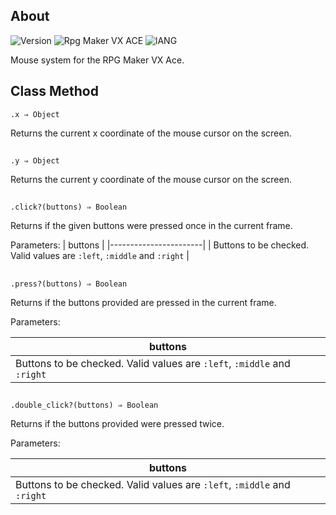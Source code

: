 ## About
![Version](https://img.shields.io/badge/Version-%201.2-red?style=for-the-badge&logo=appveyo)
![Rpg Maker VX ACE](https://img.shields.io/badge/RPG%20MAKER-VX%20ACE-red?style=for-the-badge&logo=appveyo)
![lANG](https://img.shields.io/badge/LANG-RUBY%20(RGSS)-red?style=for-the-badge&logo=appveyo)
<p>Mouse system for the RPG Maker VX Ace.</p>

## Class Method
```
.x ⇒ Object
```
Returns the current x coordinate of the mouse cursor on the screen.
##
```
.y ⇒ Object
```
Returns the current y coordinate of the mouse cursor on the screen.
##
```
.click?(buttons) ⇒ Boolean
```
Returns if the given buttons were pressed once in the current frame.

Parameters:
| buttons               |
|-----------------------|
| Buttons to be checked. Valid values are `:left`, `:middle` and `:right` |
## 
```
.press?(buttons) ⇒ Boolean
```
Returns if the buttons provided are pressed in the current frame.

Parameters:

| buttons               |
|-----------------------|
| Buttons to be checked. Valid values are `:left`, `:middle` and `:right` |
## 
```
.double_click?(buttons) ⇒ Boolean
```
Returns if the buttons provided were pressed twice.

Parameters:

| buttons               |
|-----------------------|
| Buttons to be checked. Valid values are `:left`, `:middle` and `:right` |
